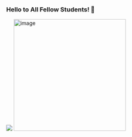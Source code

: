 ### Hello to All Fellow Students! :wave:
![](https://cdn-icons-png.flaticon.com/512/354/354637.png)
<img src="[/img/contact.png](https://cdn-icons-png.flaticon.com/512/354/354637.png)https://cdn-icons-png.flaticon.com/512/354/354637.png" alt="image" width="300" height="auto">
